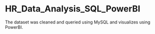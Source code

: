 # HR_Data_Analysis_SQL_PowerBI
The dataset was cleaned and queried using MySQL and visualizes using PowerBI.
